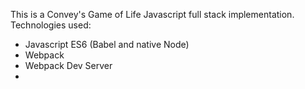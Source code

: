 This is a Convey's Game of Life Javascript full stack implementation. Technologies used:

- Javascript ES6 (Babel and native Node)
- Webpack
- Webpack Dev Server
-